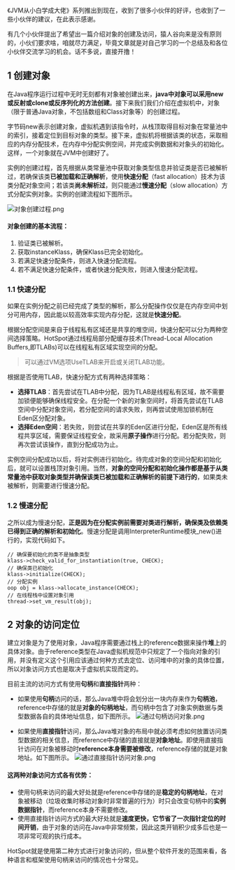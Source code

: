 《JVM从小白学成大佬》系列推出到现在，收到了很多小伙伴的好评，也收到了一些小伙伴的建议，在此表示感谢。

有几个小伙伴提出了希望出一篇介绍对象的创建及访问，猿人谷向来是没有原则的，小伙们要求啥，咱就尽力满足，毕竟文章就是对自己学习的一个总结及和各位小伙伴交流学习的机会。话不多说，直接开撸！

## 1 创建对象

在Java程序运行过程中无时无刻都有对象被创建出来，**java中对象可以采用new或反射或clone或反序列化的方法创建**。接下来我们我们介绍在虚拟机中，对象（限于普通Java对象，不包括数组和Class对象等）的创建过程。

字节码new表示创建对象，虚拟机遇到该指令时，从栈顶取得目标对象在常量池中的索引，接着定位到目标对象的类型。接下来，虚拟机将根据该类的状态，采取相应的内存分配技术，在内存中分配实例空间，并完成实例数据和对象头的初始化。这样，一个对象就在JVM中创建好了。

实例的创建过程，首先根据从类常量池中获取对象类型信息并验证类是否已被解析过，若确保该类**已被加载和正确解析**，使用**快速分配**（fast allocation）技术为该类分配对象空间；若该类**尚未解析过**，则只能通过**慢速分配**（slow allocation）方式分配实例对象。实例的创建流程如下图所示。

![对象创建过程.png](https://i.loli.net/2019/09/01/ECtgByTzwxZohFU.png)

#### 对象创建的基本流程：

1. 验证类已被解析。
2. 获取instanceKlass，确保Klass已完全初始化。
3. 若满足快速分配条件，则进入快速分配流程。
4. 若不满足快速分配条件，或者快速分配失败，则进入慢速分配流程。

### 1.1 快速分配

如果在实例分配之前已经完成了类型的解析，那么分配操作仅仅是在内存空间中划分可用内存，因此能以较高效率实现内存分配，这就是**快速分配**。

根据分配空间是来自于线程私有区域还是共享的堆空间，快速分配可以分为两种空间选择策略。HotSpot通过线程局部分配缓存技术(Thread-Local Allocation Buffers,即TLABs)可以在线程私有区域实现空间的分配。
>可以通过VM选项UseTLAB来开启或关闭TLAB功能。

根据是否使用TLAB，快速分配方式有两种选择策略：

- **选择TLAB**：首先尝试在TLAB中分配，因为TLAB是线程私有区域，故不需要加锁便能够确保线程安全。在分配一个新的对象空间时，将首先尝试在TLAB空间中分配对象空间，若分配空间的请求失败，则再尝试使用加锁机制在Eden区分配对象。
- **选择Eden空间**：若失败，则尝试在共享的Eden区进行分配，Eden区是所有线程共享区域，需要保证线程安全，故采用**原子操作**进行分配。若分配失败，则再次尝试该操作，直到分配成功为止。

实例空间分配成功以后，将对实例进行初始化。待完成对象的空间分配和初始化后，就可以设置栈顶对象引用。当然，**对象的空间分配和初始化操作都是基于从类常量池中获取对象类型并确保该类已被加载和正确解析的前提下进行的**，如果类未被解析，则需要进行慢速分配。

### 1.2 慢速分配
之所以成为慢速分配，**正是因为在分配实例前需要对类进行解析，确保类及依赖类已得到正确的解析和初始化**。慢速分配是调用InterpreterRuntime模块_new()进行的，实现代码如下。

```
// 确保要初始化的类不是抽象类型
klass->check_valid_for_instantiation(true, CHECK);
// 确保类已初始化
klass->initialize(CHECK);
// 分配实例
oop obj = klass->allocate_instance(CHECK);
// 在线程栈中设置对象引用
thread->set_vm_result(obj);
```

## 2 对象的访问定位
建立对象是为了使用对象，Java程序需要通过栈上的reference数据来操作**堆**上的具体对象。由于reference类型在Java虚拟机规范中只规定了一个指向对象的引用，并没有定义这个引用应该通过何种方式去定位、访问堆中的对象的具体位置，所以对象访问方式也是取决于虚拟机实现而定的。

目前主流的访问方式有使用**句柄**和**直接指针**两种：

- 如果使用**句柄**访问的话，那么Java堆中将会划分出一块内存来作为**句柄池**，reference中存储的就是**对象的句柄地址**，而句柄中包含了对象实例数据与类型数据各自的具体地址信息，如下图所示。
  ![通过句柄访问对象.png](https://i.loli.net/2019/09/01/8xbXCdalPJERWSz.png)

- 如果使用**直接指针**访问，那么Java堆对象的布局中就必须考虑如何放置访问类型数据的相关信息，而reference中存储的直接就是**对象地址**。即使用直接指针访问在对象被移动时**reference本身需要被修改**，reference存储的就是对象地址。如下图所示。
  ![通过直接指针访问对象.png](https://i.loli.net/2019/09/01/X5evDQREoG3rHKF.png)

#### 这两种对象访问方式各有优势：
- 使用句柄来访问的最大好处就是reference中存储的是**稳定的句柄地址**，在对象被移动（垃圾收集时移动对象时非常普遍的行为）时只会改变句柄中的**实例数据指针**，而reference本身不需要修改。
- 使用直接指针访问方式的最大好处就是**速度更快，它节省了一次指针定位的时间开销**，由于对象的访问在Java中非常频繁，因此这类开销积少成多后也是一项非常可观的执行成本。

HotSpot就是使用第二种方式进行对象访问的，但从整个软件开发的范围来看，各种语言和框架使用句柄来访问的情况也十分常见。
